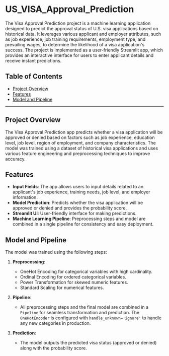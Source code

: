 # US_VISA_Approval_Prediction

The Visa Approval Prediction project is a machine learning application designed to predict the approval status of U.S. visa applications based on historical data. It leverages various applicant and employer attributes, such as job experience, job training requirements, employment type, and prevailing wages, to determine the likelihood of a visa application's success. The project is implemented as a user-friendly Streamlit app, which provides an interactive interface for users to enter applicant details and receive instant predictions.

## Table of Contents
- [Project Overview](#project-overview)
- [Features](#features)
- [Model and Pipeline](#model-and-pipeline)

---

## Project Overview
The Visa Approval Prediction app predicts whether a visa application will be approved or denied based on factors such as job experience, education level, job level, region of employment, and company characteristics. The model was trained using a dataset of historical visa applications and uses various feature engineering and preprocessing techniques to improve accuracy.

## Features
- **Input Fields**: The app allows users to input details related to an applicant's job experience, training needs, job level, and employer information.
- **Model Prediction**: Predicts whether the visa application will be approved or denied and provides the probability score.
- **Streamlit UI**: User-friendly interface for making predictions.
- **Machine Learning Pipeline**: Preprocessing steps and model are combined in a single pipeline for consistency and easy deployment.

## Model and Pipeline
The model was trained using the following steps:
1. **Preprocessing**:
   - OneHot Encoding for categorical variables with high cardinality.
   - Ordinal Encoding for ordered categorical variables.
   - Power Transformation for skewed numeric features.
   - Standard Scaling for numerical features.

2. **Pipeline**:
   - All preprocessing steps and the final model are combined in a `Pipeline` for seamless transformation and prediction. The `OneHotEncoder` is configured with `handle_unknown='ignore'` to handle any new categories in production.

3. **Prediction**:
   - The model outputs the predicted visa status (approved or denied) along with the probability score.


   
